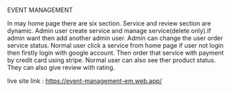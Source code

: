 EVENT MANAGEMENT

In may home page there are six section. Service and review section are dynamic. Admin user create service and manage service(delete only).If admin want then add another admin user. Admin can change the user order service status. Normal user click a service from home page if user not login then firstly login with google account. Then order that service with payment by credit card using stripe. Normal user can also see ther product status. They can also give review with rating. 

live site link : https://event-management-em.web.app/
